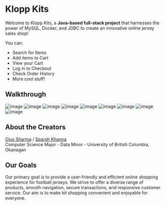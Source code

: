 # **Klopp Kits**

Welcome to Klopp Kits, a **Java-based full-stack project** that harnesses the power of MySQL, Docker, and JDBC to create an innovative online jersey sales shop!

You can:

- Search for Items
- Add items to Cart
- View your Cart
- Log in to Checkout
- Check Order History
- More cool stuff!

## Walkthrough
![image](https://github.com/ojusharma/klopp-kits-ecommerce/assets/112976298/a44e9c1f-2fe6-49d1-a2b9-f9ba3b64de8e)
![image](https://github.com/ojusharma/klopp-kits-ecommerce/assets/112976298/e5020614-42a6-4dc7-8f8e-b7a5dc7126c8)
![image](https://github.com/ojusharma/klopp-kits-ecommerce/assets/112976298/419f8480-3641-4046-bfab-2b2380cca016)
![image](https://github.com/ojusharma/klopp-kits-ecommerce/assets/112976298/f7d08dc3-a60c-4f05-ae0a-5df8b67efe06)
![image](https://github.com/ojusharma/klopp-kits-ecommerce/assets/112976298/fd9029b0-3a0d-45c6-9837-6fc18b7cd912)
![image](https://github.com/ojusharma/klopp-kits-ecommerce/assets/112976298/0fd8d5ae-3df3-404c-accb-4825a38d47e2)
![image](https://github.com/ojusharma/klopp-kits-ecommerce/assets/112976298/aecd2631-6215-4c67-a20e-a3ca7adaf295)
![image](https://github.com/ojusharma/klopp-kits-ecommerce/assets/112976298/cc4cdccf-e9a8-49c3-ad81-1f94eba3ece6)
![image](https://github.com/ojusharma/klopp-kits-ecommerce/assets/112976298/d63dd039-61ea-44f8-977d-f3cc07cfeb8d)


## About the Creators
[Ojus Sharma](https://github.com/ojusharma) /
[Sparsh Khanna](https://github.com/Sparshkhannaa)
<br>
Computer Science Major - Data Minor - University of British Columbia, Okanagan


## Our Goals

Our primary goal is to provide a user-friendly and efficient online shopping experience for football jerseys. We strive to offer a diverse range of products, smooth navigation, secure transactions, and responsive customer service. Our aim is to make kit shopping convenient and enjoyable for everyone.
